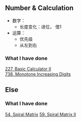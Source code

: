 ## Number & Calculation
* 数字：
    * 长度变化：进位， 借1
* 运算：
    * 优先级
    * 从左到右
### What I have done
[227. Basic Calculator II](https://leetcode.com/problems/basic-calculator-ii/description/)  
[738. Monotone Increasing Digits](https://leetcode.com/problems/monotone-increasing-digits/description/)

## Else
### What I have done
[54. Spiral Matrix](https://leetcode.com/problems/spiral-matrix/description/)
[59. Spiral Matrix II](https://leetcode.com/problems/spiral-matrix-ii/description/)
